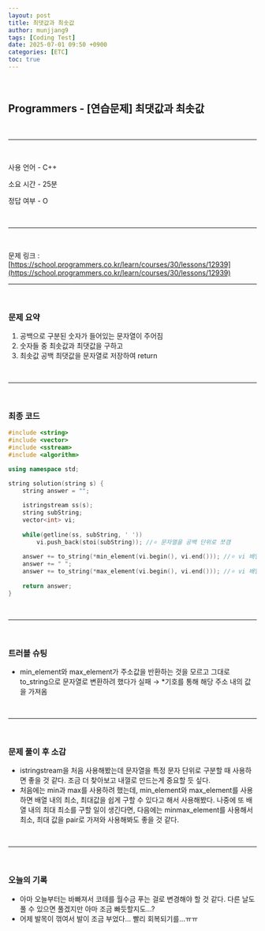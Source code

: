 ```yaml
---
layout: post
title: 최댓값과 최솟값
author: munjjang9
tags: [Coding Test]
date: 2025-07-01 09:50 +0900
categories: [ETC]
toc: true
---
```


<br>

## Programmers - [연습문제] 최댓값과 최솟값

<br>

---

<br>

사용 언어 - C++

소요 시간 - 25분

정답 여부 - O

<br>

---

<br>

문제 링크 : [https://school.programmers.co.kr/learn/courses/30/lessons/12939](https://school.programmers.co.kr/learn/courses/30/lessons/12939)
<br>

---

<br>

### 문제 요약

1. 공백으로 구분된 숫자가 들어있는 문자열이 주어짐
2. 숫자들 중 최솟값과 최댓값을 구하고
3. 최솟값 공백 최댓값을 문자열로 저장하여 return

<br>

---

<br>

### 최종 코드

```cpp
#include <string>
#include <vector>
#include <sstream>
#include <algorithm>

using namespace std;

string solution(string s) {
    string answer = "";
    
    istringstream ss(s);
    string subString;
    vector<int> vi;
    
    while(getline(ss, subString, ' '))
        vi.push_back(stoi(subString)); //⭐ 문자열을 공백 단위로 쪼갬
    
    answer += to_string(*min_element(vi.begin(), vi.end())); //⭐ vi 배열의 최소값의 주소를 받아 해당 주소 내의 값 받아옴
    answer += " ";
    answer += to_string(*max_element(vi.begin(), vi.end())); //⭐ vi 배열의 최대값의 주소를 받아 해당 주소 내의 값 받아옴
    
    return answer;
}
```

<br>

---

<br>

### 트러블 슈팅
- min_element와 max_element가 주소값을 반환하는 것을 모르고 그대로 to_string으로 문자열로 변환하려 했다가 실패 → *기호를 통해 해당 주소 내의 값을 가져옴

<br>

---

<br>

### 문제 풀이 후 소감
- istringstream을 처음 사용해봤는데 문자열을 특정 문자 단위로 구분할 때 사용하면 좋을 것 같다. 조금 더 찾아보고 내껄로 만드는게 중요할 듯 싶다.
- 처음에는 min과 max를 사용하려 했는데, min_element와 max_element를 사용하면 배열 내의 최소, 최대값을 쉽게 구할 수 있다고 해서 사용해봤다. 나중에 또 배열 내의 최대 최소를 구할 일이 생긴다면, 다음에는 minmax_element를 사용해서 최소, 최대 값을 pair로 가져와 사용해봐도 좋을 것 같다.

<br>

---

<br>

### 오늘의 기록
- 아마 오늘부터는 바빠져서 코테를 월수금 푸는 걸로 변경해야 할 것 같다. 다른 날도 풀 수 있으면 풀겠지만 아마 조금 빠듯할지도...?
- 어제 발목이 꺾여서 발이 조금 부었다... 빨리 회복되기를...ㅠㅠ